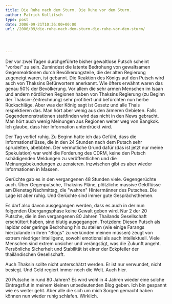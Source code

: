 ```yaml
---
title: Die Ruhe nach dem Sturm. Die Ruhe vor dem Sturm.
author: Patrick Kollitsch
type: post
date: 2006-09-21T10:36:00+00:00
url: /2006/09/die-ruhe-nach-dem-sturm-die-ruhe-vor-dem-sturm/




---
```

Der vor zwei Tagen durchgef&uuml;hrte bisher gewaltlose Putsch scheint "vorbei" zu sein. Zumindest die latente Bedrohung von gewaltsamen Gegenreaktionen durch Bev&ouml;lkerungsteile, die der alten Regierung zugeneigt waren, ist gebannt. Die Reaktion des K&ouml;nigs auf den Putsch wird auch von Thaksins Bef&uuml;rwortern anerkannt. Wie &ouml;fters erw&auml;hnt waren das genau 50% der Bev&ouml;lkerung. Vor allem die sehr armen Menschen im Isaan und andern n&ouml;rdlichen Regionen haben von Thaksins Regierung (zu Beginn der Thaksin-Zeitrechnung) sehr profitiert und bef&uuml;rchten nun herbe R&uuml;ckschl&auml;ge. Aber was der K&ouml;nig sagt ist Gesetz und alle Thais respektieren das. Man h&ouml;rt aber wenig aus den &auml;rmeren Gebieten. Falls Gegendemonstrationen stattfinden wird das nicht in den News gebracht. Man h&ouml;rt auch wenig Meinungen aus Regionen weiter weg von Bangkok. Ich glaube, dass hier Information unterdr&uuml;ckt wird. 

Der Tag verlief ruhig. Zu Beginn hatte ich das Gef&uuml;hl, dass die Informationsfl&uuml;sse, die in den 24 Stunden nach dem Putsch sehr sprudelten, abebbten. Der vermutliche Grund daf&uuml;r (das ist jetzt nur meine Spekulation) war wohl die Forderung des <span class="caps">CDRM</span>, keine den Putsch sch&auml;digenden Meldungen zu ver&ouml;ffentlichen und die Meinungsbekundungen zu zensieren. Inzwischen gibt es aber wieder Informationen in Massen. 

Ger&uuml;chte gab es in den vergangenen 48 Stunden viele. Gegenger&uuml;chte auch. &Uuml;ber Gegenputsche, Thaksins Pl&auml;ne, pl&ouml;tzliche massive Geldfl&uuml;sse am Dienstag Nachmittag, die "wahren" Hinterm&auml;nner des Putsches. Die Lage ist aber ruhig. Und Ger&uuml;chte sind immer gute Gespr&auml;chsthemen.

Es darf also davon ausgegangen werden, dass es auch in der nun folgenden &Uuml;bergangsphase keine Gewalt geben wird. Nur 2 der 20 Putsche, die in den vergangenen 80 Jahren Thailands Gesellschaft ersch&uuml;ttert haben, sind blutig ausgegangen. Trotzdem: Diesen Putsch als lapidar oder geringe Bedrohung hin zu stellen (wie einige Farangs hierzulande in ihren "Blogs" zu verk&uuml;nden meinen m&uuml;ssen) zeugt von extrem niedriger Intelligenz, sowohl emotional als auch intellektuell. Viele Menschen sind extrem unsicher und ver&auml;ngstigt, was die Zukunft angeht. Pers&ouml;nliche Sicherheit und Stabilit&auml;t ist einer der Eckpfeiler der thail&auml;ndischen Gesellschaft.

Auch Thaksin sollte nicht untersch&auml;tzt werden. Er ist nur verwundet, nicht besiegt. Und Geld regiert immer noch die Welt. Auch hier.

20 Putsche in rund 80 Jahren? Es wird wohl in 4 Jahren wieder eine solche Eintragsflut in meinem kleinen unbedeutenden Blog geben. Ich bin gespannt wie es weiter geht. Aber alle die sich um mich Sorgen gemacht haben k&ouml;nnen nun wieder ruhig schlafen. Wirklich.